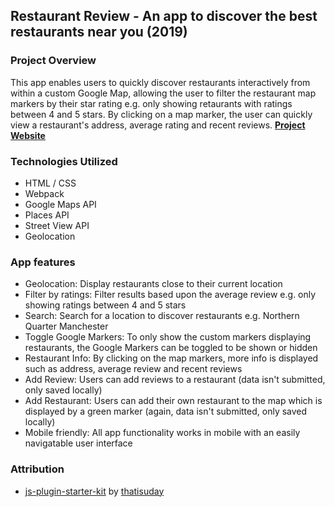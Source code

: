 ## Restaurant Review - An app to discover the best restaurants near you (2019)
### Project Overview
This app enables users to quickly discover restaurants interactively from within a custom Google Map, allowing the user to filter the restaurant map markers by their star rating e.g. only showing retaurants with ratings between 4 and 5 stars. By clicking on a map marker, the user can quickly view a restaurant's address, average rating and recent reviews. **[Project Website](https://mint-made.github.io/restaurant-review/ "Restaurant Review - Discover Restaurants")**

### Technologies Utilized
- HTML / CSS
- Webpack
- Google Maps API
- Places API
- Street View API
- Geolocation

### App features
- Geolocation: Display restaurants close to their current location
- Filter by ratings: Filter results based upon the average review e.g. only showing ratings between 4 and 5 stars
- Search: Search for a location to discover restaurants e.g. Northern Quarter Manchester
- Toggle Google Markers: To only show the custom markers displaying restaurants, the Google Markers can be toggled to be shown or hidden
- Restaurant Info: By clicking on the map markers, more info is displayed such as address, average review and recent reviews
- Add Review: Users can add reviews to a restaurant (data isn't submitted, only saved locally)
- Add Restaurant: Users can add their own restaurant to the map which is displayed by a green marker (again, data isn't submitted, only saved locally)
- Mobile friendly: All app functionality works in mobile with an easily navigatable user interface

### Attribution
- [js-plugin-starter-kit](https://github.com/course-one/js-plugin-starter-kit) by [thatisuday](https://github.com/thatisuday)

